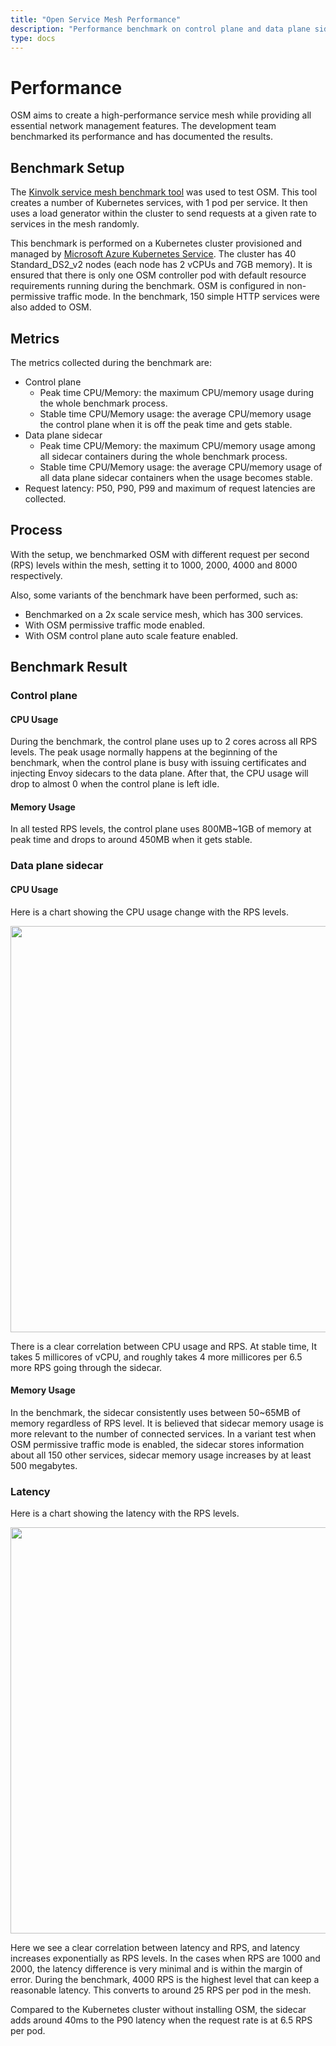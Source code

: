 ```yaml
---
title: "Open Service Mesh Performance"
description: "Performance benchmark on control plane and data plane sidecar"
type: docs
---
```


# Performance

OSM aims to create a high-performance service mesh while providing all essential network management features. The development team benchmarked its performance and has documented the results.

## Benchmark Setup

The [Kinvolk service mesh benchmark tool](https://github.com/kinvolk/service-mesh-benchmark) was used to test OSM. This tool creates a number of Kubernetes services, with 1 pod per service. It then uses a load generator within the cluster to send requests at a given rate to services in the mesh randomly.

This benchmark is performed on a Kubernetes cluster provisioned and managed by [Microsoft Azure Kubernetes Service](https://azure.microsoft.com/en-us/services/kubernetes-service/). The cluster has 40 Standard_DS2_v2 nodes (each node has 2 vCPUs and 7GB memory). It is ensured that there is only one OSM controller pod with default resource requirements running during the benchmark. OSM is configured in non-permissive traffic mode. In the benchmark, 150 simple HTTP services were also added to OSM.

## Metrics

The metrics collected during the benchmark are:

* Control plane
    * Peak time CPU/Memory: the maximum CPU/memory usage during the whole benchmark process.
    * Stable time CPU/Memory usage: the average CPU/memory usage the control plane when it is off the peak time and gets stable.
* Data plane sidecar
    * Peak time CPU/Memory: the maximum CPU/memory usage among all sidecar containers during the whole benchmark process.
    * Stable time CPU/Memory usage: the average CPU/memory usage of all data plane sidecar containers when the usage becomes stable.
* Request latency: P50, P90, P99 and maximum of request latencies are collected.

## Process

With the setup, we benchmarked OSM with different request per second (RPS) levels within the mesh, setting it to 1000, 2000, 4000 and 8000 respectively.

Also, some variants of the benchmark have been performed, such as:

* Benchmarked on a 2x scale service mesh, which has 300 services.
* With OSM permissive traffic mode enabled.
* With OSM control plane auto scale feature enabled.

## Benchmark Result

### Control plane

#### CPU Usage

During the benchmark, the control plane uses up to 2 cores across all RPS levels. The peak usage normally happens at the beginning of the benchmark, when the control plane is busy with issuing certificates and injecting Envoy sidecars to the data plane. After that, the CPU usage will drop to almost 0 when the control plane is left idle.

#### Memory Usage

In all tested RPS levels, the control plane uses 800MB~1GB of memory at peak time and drops to around 450MB when it gets stable.

### Data plane sidecar

#### CPU Usage

Here is a chart showing the CPU usage change with the RPS levels.

<p align="center">
  <img src="/docs/images/perf/sidecar-cpu-rps.png" width="650"/>
</p>

There is a clear correlation between CPU usage and RPS. At stable time, It takes 5 millicores of vCPU, and roughly takes 4 more millicores per 6.5 more RPS going through the sidecar.

#### Memory Usage

In the benchmark, the sidecar consistently uses between 50~65MB of memory regardless of RPS level. It is believed that sidecar memory usage is more relevant to the number of connected services. In a variant test when OSM permissive traffic mode is enabled, the sidecar stores information about all 150 other services, sidecar memory usage increases by at least 500 megabytes.

### Latency

Here is a chart showing the latency with the RPS levels.

<p align="center">
  <img src="/docs/images/perf/sidecar-latency.png" width="650"/>
</p>

Here we see a clear correlation between latency and RPS, and latency increases exponentially as RPS levels. In the cases when RPS are 1000 and 2000, the latency difference is very minimal and is within the margin of error. During the benchmark, 4000 RPS is the highest level that can keep a reasonable latency. This converts to around 25 RPS per pod in the mesh.

Compared to the Kubernetes cluster without installing OSM, the sidecar adds around 40ms to the P90 latency when the request rate is at 6.5 RPS per pod.
